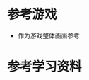# 参考游戏

[ABZU（智慧之海）]: https://www.bilibili.com/video/BV1u5411Y7c2?from=search&amp;seid=3793629657544212740

* 作为游戏整体画面参考



# 参考学习资料

